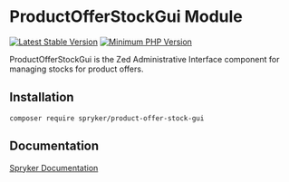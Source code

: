 # ProductOfferStockGui Module
[![Latest Stable Version](https://poser.pugx.org/spryker/product-offer-stock-gui/v/stable.svg)](https://packagist.org/packages/spryker/product-offer-stock-gui)
[![Minimum PHP Version](https://img.shields.io/badge/php-%3E%3D%208.0-8892BF.svg)](https://php.net/)

ProductOfferStockGui is the Zed Administrative Interface component for managing stocks for product offers.

## Installation

```
composer require spryker/product-offer-stock-gui
```

## Documentation

[Spryker Documentation](https://docs.spryker.com)

